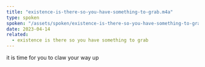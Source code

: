 ```yaml
---
title: "existence-is-there-so-you-have-something-to-grab.m4a"
type: spoken
spoken: "/assets/spoken/existence-is-there-so-you-have-something-to-grab.m4a/existence-is-there-so-you-have-something-to-grab.m4a"
date: 2023-04-14
related:
  - existence is there so you have something to grab
---
```

it is time for you to claw your way up
